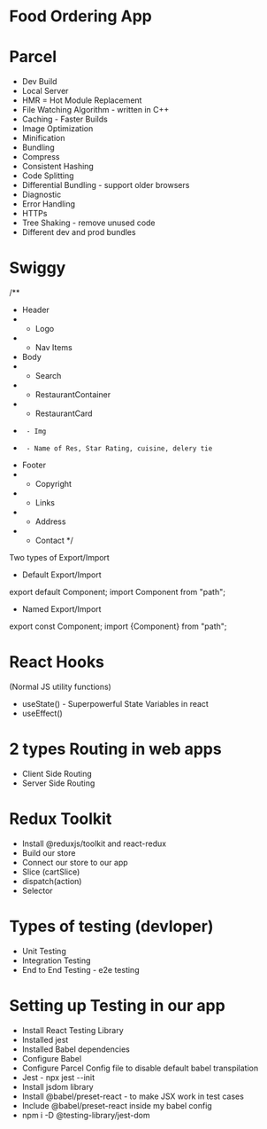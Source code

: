 # Food Ordering App

# Parcel

- Dev Build
- Local Server
- HMR = Hot Module Replacement
- File Watching Algorithm - written in C++
- Caching - Faster Builds
- Image Optimization
- Minification
- Bundling
- Compress
- Consistent Hashing
- Code Splitting
- Differential Bundling - support older browsers
- Diagnostic
- Error Handling
- HTTPs
- Tree Shaking - remove unused code
- Different dev and prod bundles

# Swiggy

/\*\*

- Header
- - Logo
- - Nav Items
- Body
- - Search
- - RestaurantContainer
- - RestaurantCard
-      - Img
-      - Name of Res, Star Rating, cuisine, delery tie
- Footer
- - Copyright
- - Links
- - Address
- - Contact
    \*/

Two types of Export/Import

- Default Export/Import

export default Component;
import Component from "path";

- Named Export/Import

export const Component;
import {Component} from "path";

# React Hooks

(Normal JS utility functions)

- useState() - Superpowerful State Variables in react
- useEffect()

# 2 types Routing in web apps

- Client Side Routing
- Server Side Routing

# Redux Toolkit

- Install @reduxjs/toolkit and react-redux
- Build our store
- Connect our store to our app
- Slice (cartSlice)
- dispatch(action)
- Selector

# Types of testing (devloper)

- Unit Testing
- Integration Testing
- End to End Testing - e2e testing

# Setting up Testing in our app

- Install React Testing Library
- Installed jest
- Installed Babel dependencies
- Configure Babel
- Configure Parcel Config file to disable default babel transpilation
- Jest - npx jest --init
- Install jsdom library
- Install @babel/preset-react - to make JSX work in test cases
- Include @babel/preset-react inside my babel config
- npm i -D @testing-library/jest-dom

